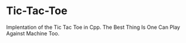 # Tic-Tac-Toe
Implentation of the Tic Tac Toe in Cpp. The Best Thing Is One Can Play Against Machine Too.
